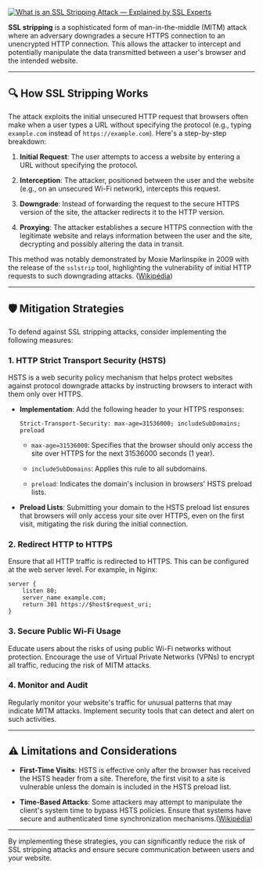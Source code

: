 [![What is an SSL Stripping Attack — Explained by SSL Experts](https://tse1.mm.bing.net/th?id=OIP.D50dwl3vjd_JBhJbDxxGGAHaEU&pid=Api)](https://www.rapidsslonline.com/ssl/what-is-ssl-stripping-attack/)

**SSL stripping** is a sophisticated form of man-in-the-middle (MITM) attack where an adversary downgrades a secure HTTPS connection to an unencrypted HTTP connection. This allows the attacker to intercept and potentially manipulate the data transmitted between a user's browser and the intended website.

---

## 🔍 How SSL Stripping Works

The attack exploits the initial unsecured HTTP request that browsers often make when a user types a URL without specifying the protocol (e.g., typing `example.com` instead of `https://example.com`). Here's a step-by-step breakdown:

1. **Initial Request**: The user attempts to access a website by entering a URL without specifying the protocol.
    
2. **Interception**: The attacker, positioned between the user and the website (e.g., on an unsecured Wi-Fi network), intercepts this request.
    
3. **Downgrade**: Instead of forwarding the request to the secure HTTPS version of the site, the attacker redirects it to the HTTP version.
    
4. **Proxying**: The attacker establishes a secure HTTPS connection with the legitimate website and relays information between the user and the site, decrypting and possibly altering the data in transit.
    

This method was notably demonstrated by Moxie Marlinspike in 2009 with the release of the `sslstrip` tool, highlighting the vulnerability of initial HTTP requests to such downgrading attacks. ([Wikipédia](https://en.wikipedia.org/wiki/Moxie_Marlinspike?utm_source=chatgpt.com "Moxie Marlinspike"))

---

## 🛡️ Mitigation Strategies

To defend against SSL stripping attacks, consider implementing the following measures:

### 1. **HTTP Strict Transport Security (HSTS)**

HSTS is a web security policy mechanism that helps protect websites against protocol downgrade attacks by instructing browsers to interact with them only over HTTPS.

- **Implementation**: Add the following header to your HTTPS responses:
    
    ```
    Strict-Transport-Security: max-age=31536000; includeSubDomains; preload
    ```
    
    - `max-age=31536000`: Specifies that the browser should only access the site over HTTPS for the next 31536000 seconds (1 year).
        
    - `includeSubDomains`: Applies this rule to all subdomains.
        
    - `preload`: Indicates the domain's inclusion in browsers' HSTS preload lists.
        
- **Preload Lists**: Submitting your domain to the HSTS preload list ensures that browsers will only access your site over HTTPS, even on the first visit, mitigating the risk during the initial connection.
    

### 2. **Redirect HTTP to HTTPS**

Ensure that all HTTP traffic is redirected to HTTPS. This can be configured at the web server level. For example, in Nginx:

```nginx
server {
    listen 80;
    server_name example.com;
    return 301 https://$host$request_uri;
}
```

### 3. **Secure Public Wi-Fi Usage**

Educate users about the risks of using public Wi-Fi networks without protection. Encourage the use of Virtual Private Networks (VPNs) to encrypt all traffic, reducing the risk of MITM attacks.

### 4. **Monitor and Audit**

Regularly monitor your website's traffic for unusual patterns that may indicate MITM attacks. Implement security tools that can detect and alert on such activities.

---

## ⚠️ Limitations and Considerations

- **First-Time Visits**: HSTS is effective only after the browser has received the HSTS header from a site. Therefore, the first visit to a site is vulnerable unless the domain is included in the HSTS preload list.
    
- **Time-Based Attacks**: Some attackers may attempt to manipulate the client's system time to bypass HSTS policies. Ensure that systems have secure and authenticated time synchronization mechanisms.([Wikipédia](https://en.wikipedia.org/wiki/HTTP_Strict_Transport_Security?utm_source=chatgpt.com "HTTP Strict Transport Security"))
    

---

By implementing these strategies, you can significantly reduce the risk of SSL stripping attacks and ensure secure communication between users and your website.